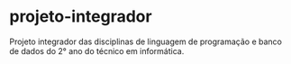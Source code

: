 # projeto-integrador
Projeto integrador das disciplinas de linguagem de programação e banco de dados do 2° ano do técnico em informática.
